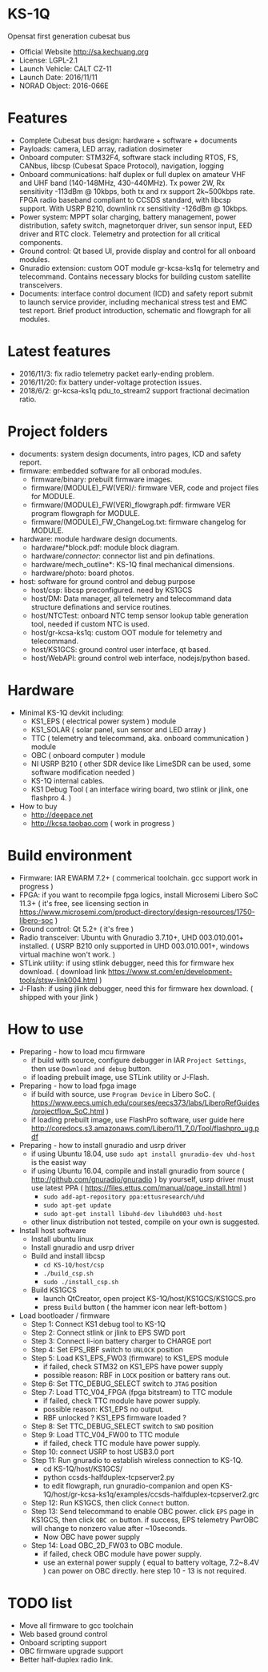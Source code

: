 # KS-1Q
Opensat first generation cubesat bus
* Official Website http://sa.kechuang.org
* License: LGPL-2.1
* Launch Vehicle: CALT CZ-11
* Launch Date: 2016/11/11
* NORAD Object: 2016-066E

# Features
* Complete Cubesat bus design: hardware + software + documents
* Payloads: camera, LED array, radiation dosimeter
* Onboard computer: STM32F4, software stack including RTOS, FS, CANbus, libcsp (Cubesat Space Protocol), navigation, logging
* Onboard communications: half duplex or full duplex on amateur VHF and UHF band (140-148MHz, 430-440MHz). Tx power 2W, Rx sensitivity -113dBm @ 10kbps, both tx and rx support 2k~500kbps rate. FPGA radio baseband compliant to CCSDS standard, with libcsp support. With USRP B210, downlink rx sensitivity -126dBm @ 10kbps.
* Power system: MPPT solar charging, battery management, power distribution, safety switch, magnetorquer driver, sun sensor input, EED driver and RTC clock. Telemetry and protection for all critical components.
* Ground control: Qt based UI, provide display and control for all onboard modules.
* Gnuradio extension: custom OOT module gr-kcsa-ks1q for telemetry and telecommand. Contains necessary blocks for building custom satellite transceivers.
* Documents: interface control document (ICD) and safety report submit to launch service provider, including mechanical stress test and EMC test report. Brief product introduction, schematic and flowgraph for all modules.

# Latest features
* 2016/11/3: fix radio telemetry packet early-ending problem.
* 2016/11/20: fix battery under-voltage protection issues.
* 2018/6/2: gr-kcsa-ks1q pdu_to_stream2 support fractional decimation ratio.

# Project folders
* documents: system design documents, intro pages, ICD and safety report.
* firmware: embedded software for all onborad modules.
  * firmware/binary: prebuilt firmware images.
  * firmware/(MODULE)_FW(VER)/: firmware VER, code and project files for MODULE.
  * firmware/(MODULE)_FW(VER)_flowgraph.pdf: firmware VER program flowgraph for MODULE.
  * firmware/(MODULE)_FW_ChangeLog.txt: firmware changelog for MODULE.
* hardware: module hardware design documents.
  * hardware/*block.pdf: module block diagram.
  * hardware/*connector*: connector list and pin definations.
  * hardware/mech_outline*: KS-1Q final mechanical dimensions.
  * hardware/photo: board photos.
* host: software for ground control and debug purpose
  * host/csp: libcsp preconfigured. need by KS1GCS
  * host/DM: Data manager, all telemetry and telecommand data structure definations and service routines.
  * host/NTCTest: onboard NTC temp sensor lookup table generation tool, needed if custom NTC is used.
  * host/gr-kcsa-ks1q: custom OOT module for telemetry and telecommand.
  * host/KS1GCS: ground control user interface, qt based.
  * host/WebAPI: ground control web interface, nodejs/python based.

# Hardware
* Minimal KS-1Q devkit including:
  * KS1_EPS ( electrical power system ) module
  * KS1_SOLAR ( solar panel, sun sensor and LED array )
  * TTC ( telemetry and telecommand, aka. onboard communication ) module
  * OBC ( onboard computer ) module
  * NI USRP B210 ( other SDR device like LimeSDR can be used, some software modification needed )
  * KS-1Q internal cables.
  * KS1 Debug Tool ( an interface wiring board, two stlink or jlink, one flashpro 4. )
* How to buy
  * http://deepace.net
  * http://kcsa.taobao.com ( work in progress )

# Build environment
* Firmware: IAR EWARM 7.2+ ( commerical toolchain. gcc support work in progress )
* FPGA: if you want to recompile fpga logics, install Microsemi Libero SoC 11.3+ ( it's free, see licensing section in https://www.microsemi.com/product-directory/design-resources/1750-libero-soc  )
* Ground control: Qt 5.2+ ( it's free )
* Radio transceiver: Ubuntu with Gnuradio 3.7.10+, UHD 003.010.001+ installed. ( USRP B210 only supported in UHD 003.010.001+, windows virtual machine won't work. )
* STLink utility: if using stlink debugger, need this for firmware hex download. ( download link https://www.st.com/en/development-tools/stsw-link004.html )
* J-Flash: if using jlink debugger, need this for firmware hex download. ( shipped with your jlink )

# How to use
* Preparing - how to load mcu firmware
  * if build with source, configure debugger in IAR `Project Settings`, then use `Download and debug` button.
  * if loading prebuilt image, use STLink utility or J-Flash.
* Preparing - how to load fpga image
  * if build with source, use `Program Device` in Libero SoC. ( https://www.eecs.umich.edu/courses/eecs373/labs/LiberoRefGuides/projectflow_SoC.html )
  * if loading prebuilt image, use FlashPro software, user guide here http://coredocs.s3.amazonaws.com/Libero/11_7_0/Tool/flashpro_ug.pdf
* Preparing - how to install gnuradio and usrp driver
  * if using Ubuntu 18.04, use `sudo apt install gnuradio-dev uhd-host` is the easist way
  * if using Ubuntu 16.04, compile and install gnuradio from source ( http://github.com/gnuradio/gnuradio ) by yourself, usrp driver must use latest PPA ( https://files.ettus.com/manual/page_install.html )
    * `sudo add-apt-repository ppa:ettusresearch/uhd`
    * `sudo apt-get update`
    * `sudo apt-get install libuhd-dev libuhd003 uhd-host`
  * other linux distribution not tested, compile on your own is suggested.
* Install host software
  * Install ubuntu linux
  * Install gnuradio and usrp driver
  * Build and install libcsp
    * `cd KS-1Q/host/csp`
    * `./build_csp.sh`
    * `sudo ./install_csp.sh`
  * Build KS1GCS
    * launch QtCreator, open project KS-1Q/host/KS1GCS/KS1GCS.pro
    * press `Build` button ( the hammer icon near left-bottom )
* Load bootloader / firmware
  * Step 1: Connect KS1 debug tool to KS-1Q
  * Step 2: Connect stlink or jlink to EPS SWD port
  * Step 3: Connect li-ion battery charger to CHARGE port
  * Step 4: Set EPS_RBF switch to `UNLOCK` position
  * Step 5: Load KS1_EPS_FW03 (firmware) to KS1_EPS module
    * if failed, check STM32 on KS1_EPS have power supply
    * possible reason: RBF in `LOCK` position or battery rans out.
  * Step 6: Set TTC_DEBUG_SELECT switch to `JTAG` position
  * Step 7: Load TTC_V04_FPGA (fpga bitstream) to TTC module
    * if failed, check TTC module have power supply.
    * possible reason: KS1_EPS no output.
    * RBF unlocked ? KS1_EPS firmware loaded ?
  * Step 8: Set TTC_DEBUG_SELECT switch to `SWD` position
  * Step 9: Load TTC_V04_FW00 to TTC module
    * if failed, check TTC module have power supply.
  * Step 10: connect USRP to host USB3.0 port
  * Step 11: Run gnuradio to establish wireless connection to KS-1Q.
	* cd KS-1Q/host/KS1GCS/
    * python ccsds-halfduplex-tcpserver2.py
	* to edit flowgraph, run gnuradio-companion and open KS-1Q/host/gr-kcsa-ks1q/examples/ccsds-halfduplex-tcpserver2.grc
  * Step 12: Run KS1GCS, then click `Connect` button.
  * Step 13: Send telecommand to enable OBC power. click `EPS` page in KS1GCS, then click `OBC on` button. if success, EPS telemetry PwrOBC will change to nonzero value after ~10seconds.
    * Now OBC have power supply
  * Step 14: Load OBC_2D_FW03 to OBC module.
    * if failed, check OBC module have power supply.
    * use an external power supply ( equal to battery voltage, 7.2~8.4V ) can power on OBC directly. here step 10 - 13 is not required.

# TODO list
  * Move all firmware to gcc toolchain
  * Web based ground control
  * Onboard scripting support
  * OBC firmware upgrade support
  * Better half-duplex radio link.
